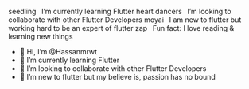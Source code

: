 seedling  I’m currently learning Flutter heart
dancers  I’m looking to collaborate with other Flutter Developers
moyai  I am new to flutter but working hard to be an expert of flutter
zap  Fun fact: I love reading & learning new things
- 👋 Hi, I’m @Hassanmrwt
- 👀 I’m currently learning Flutter
- 🌱 I’m looking to collaborate with other Flutter Developers
- 💞️ I’m new to flutter but my believe is, passion has no bound
<!---
Hassanmrwt/Hassanmrwt is a ✨ special ✨ repository because its `README.md` (this file) appears on your GitHub profile.
You can click the Preview link to take a look at your changes.
--->

